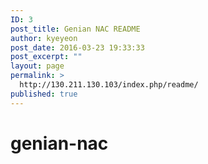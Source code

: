 ```yaml
---
ID: 3
post_title: Genian NAC README
author: kyeyeon
post_date: 2016-03-23 19:33:33
post_excerpt: ""
layout: page
permalink: >
  http://130.211.130.103/index.php/readme/
published: true
---
```

# genian-nac
